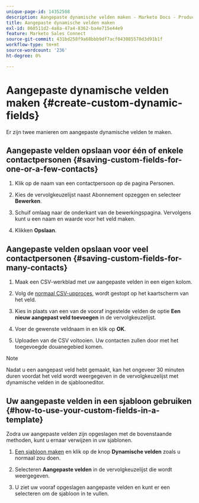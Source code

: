 ```yaml
---
unique-page-id: 14352508
description: Aangepaste dynamische velden maken - Marketo Docs - Productdocumentatie
title: Aangepaste dynamische velden maken
exl-id: 860511d2-4a8a-47a4-8362-ba4e715e44e9
feature: Marketo Sales Connect
source-git-commit: 431bd258f9a68bbb9df7acf043085578d3d91b1f
workflow-type: tm+mt
source-wordcount: '236'
ht-degree: 0%

---
```


# Aangepaste dynamische velden maken {#create-custom-dynamic-fields}

Er zijn twee manieren om aangepaste dynamische velden te maken.

## Aangepaste velden opslaan voor één of enkele contactpersonen {#saving-custom-fields-for-one-or-a-few-contacts}

1. Klik op de naam van een contactpersoon op de pagina Personen.

1. Kies de vervolgkeuzelijst naast Abonnement opzeggen en selecteer **Bewerken**.

1. Schuif omlaag naar de onderkant van de bewerkingspagina. Vervolgens kunt u een naam en waarde voor het veld maken.

1. Klikken **Opslaan**.

## Aangepaste velden opslaan voor veel contactpersonen {#saving-custom-fields-for-many-contacts}

1. Maak een CSV-werkblad met uw aangepaste velden in een eigen kolom.

1. Volg de [normaal CSV-upproces](/help/marketo/product-docs/marketo-sales-connect/people/managing-contacts/import-contacts-via-csv.md), wordt gestopt op het kaartscherm van het veld.

1. Kies in plaats van een van de vooraf ingestelde velden de optie **Een nieuw aangepast veld toevoegen** in de vervolgkeuzelijst.

1. Voer de gewenste veldnaam in en klik op **OK**.

1. Uploaden van de CSV voltooien. Uw contacten zullen door met het toegevoegde douanegebied komen.

>[!NOTE]
>
>Nadat u een aangepast veld hebt gemaakt, kan het ongeveer 30 minuten duren voordat het veld wordt weergegeven in de vervolgkeuzelijst met dynamische velden in de sjablooneditor.

## Uw aangepaste velden in een sjabloon gebruiken {#how-to-use-your-custom-fields-in-a-template}

Zodra uw aangepaste velden zijn opgeslagen met de bovenstaande methoden, kunt u ernaar verwijzen in uw sjablonen.

1. [Een sjabloon maken](/help/marketo/product-docs/marketo-sales-connect/templates/create-a-new-template.md) en klik op de knop **Dynamische velden** zoals u normaal zou doen.

1. Selecteren **Aangepaste velden** in de vervolgkeuzelijst die wordt weergegeven.

1. U ziet uw vooraf opgeslagen aangepaste velden en kunt er een selecteren om de sjabloon in te vullen.
